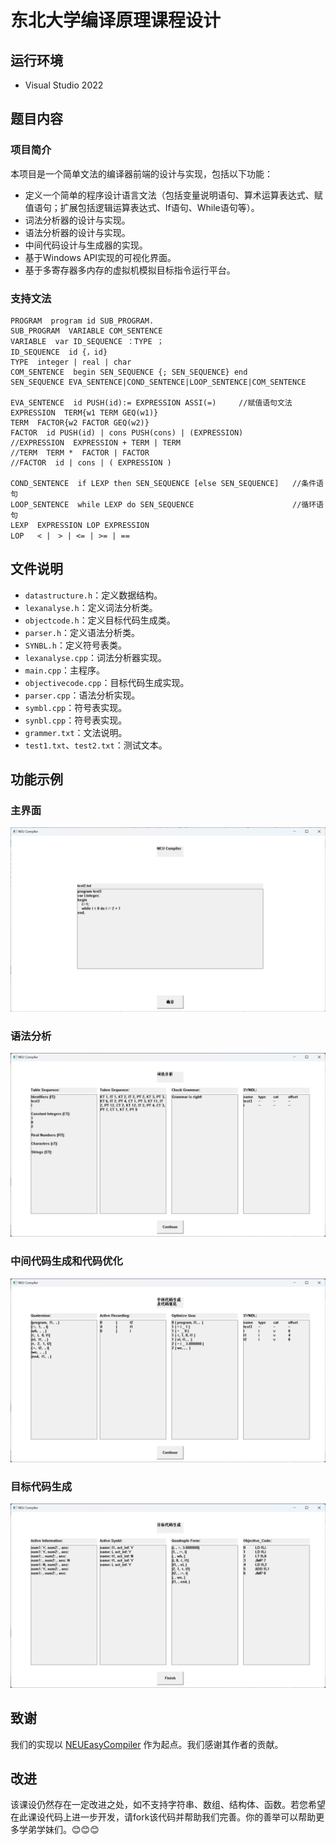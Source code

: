 # 东北大学编译原理课程设计

## 运行环境

- Visual Studio 2022

## 题目内容

### 项目简介

本项目是一个简单文法的编译器前端的设计与实现，包括以下功能：

- 定义一个简单的程序设计语言文法（包括变量说明语句、算术运算表达式、赋值语句；扩展包括逻辑运算表达式、If语句、While语句等）。
- 词法分析器的设计与实现。
- 语法分析器的设计与实现。
- 中间代码设计与生成器的实现。
- 基于Windows API实现的可视化界面。
- 基于多寄存器多内存的虚拟机模拟目标指令运行平台。

### 支持文法

```
PROGRAM  program id SUB_PROGRAM.
SUB_PROGRAM  VARIABLE COM_SENTENCE
VARIABLE  var ID_SEQUENCE ：TYPE ；
ID_SEQUENCE  id {，id}
TYPE  integer | real | char
COM_SENTENCE  begin SEN_SEQUENCE {; SEN_SEQUENCE} end
SEN_SEQUENCE EVA_SENTENCE|COND_SENTENCE|LOOP_SENTENCE|COM_SENTENCE

EVA_SENTENCE  id PUSH(id):= EXPRESSION ASSI(=)     //赋值语句文法
EXPRESSION  TERM{w1 TERM GEQ(w1)}
TERM  FACTOR{w2 FACTOR GEQ(w2)}
FACTOR  id PUSH(id) | cons PUSH(cons) | (EXPRESSION)
//EXPRESSION  EXPRESSION + TERM | TERM
//TERM  TERM *  FACTOR | FACTOR
//FACTOR  id | cons | ( EXPRESSION )

COND_SENTENCE  if LEXP then SEN_SEQUENCE [else SEN_SEQUENCE]   //条件语句
LOOP_SENTENCE  while LEXP do SEN_SEQUENCE                      //循环语句
LEXP  EXPRESSION LOP EXPRESSION
LOP   < |　> | <= | >= | ==
```

## 文件说明

- `datastructure.h`：定义数据结构。
- `lexanalyse.h`：定义词法分析类。
- `objectcode.h`：定义目标代码生成类。
- `parser.h`：定义语法分析类。
- `SYNBL.h`：定义符号表类。
- `lexanalyse.cpp`：词法分析器实现。
- `main.cpp`：主程序。
- `objectivecode.cpp`：目标代码生成实现。
- `parser.cpp`：语法分析实现。
- `symbl.cpp`：符号表实现。
- `synbl.cpp`：符号表实现。
- `grammer.txt`：文法说明。
- `test1.txt`、`test2.txt`：测试文本。

## 功能示例

### 主界面

![主界面](https://github.com/10-OASIS-01/Compiler-NEU-2024-/blob/main/fig/1.png)

### 语法分析

![语法分析](https://github.com/10-OASIS-01/Compiler-NEU-2024-/blob/main/fig/2.png)

### 中间代码生成和代码优化

![中间代码生成和代码优化](https://github.com/10-OASIS-01/Compiler-NEU-2024-/blob/main/fig/3.png)

### 目标代码生成

![目标代码生成](https://github.com/10-OASIS-01/Compiler-NEU-2024-/blob/main/fig/4.png)

## 致谢

我们的实现以 [NEUEasyCompiler](https://github.com/Sswjm/NEUEasyCompiler) 作为起点。我们感谢其作者的贡献。

## 改进

该课设仍然存在一定改进之处，如不支持字符串、数组、结构体、函数。若您希望在此课设代码上进一步开发，请fork该代码并帮助我们完善。你的善举可以帮助更多学弟学妹们。😊😊😊
